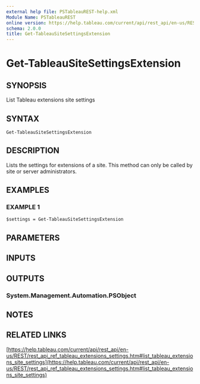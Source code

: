 ```yaml
---
external help file: PSTableauREST-help.xml
Module Name: PSTableauREST
online version: https://help.tableau.com/current/api/rest_api/en-us/REST/rest_api_ref_tableau_extensions_settings.htm#list_tableau_extensions_site_settings
schema: 2.0.0
title: Get-TableauSiteSettingsExtension
---
```


# Get-TableauSiteSettingsExtension

## SYNOPSIS
List Tableau extensions site settings

## SYNTAX

```
Get-TableauSiteSettingsExtension
```

## DESCRIPTION
Lists the settings for extensions of a site.
This method can only be called by site or server administrators.

## EXAMPLES

### EXAMPLE 1
```
$settings = Get-TableauSiteSettingsExtension
```

## PARAMETERS

## INPUTS

## OUTPUTS

### System.Management.Automation.PSObject
## NOTES

## RELATED LINKS

[https://help.tableau.com/current/api/rest_api/en-us/REST/rest_api_ref_tableau_extensions_settings.htm#list_tableau_extensions_site_settings](https://help.tableau.com/current/api/rest_api/en-us/REST/rest_api_ref_tableau_extensions_settings.htm#list_tableau_extensions_site_settings)

